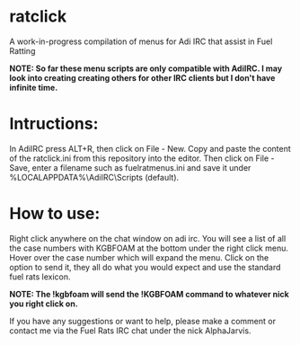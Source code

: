 # ratclick
A work-in-progress compilation of menus for Adi IRC that assist in Fuel Ratting  

**NOTE: So far these menu scripts are only compatible with AdiIRC. I may look into creating creating others for other IRC clients but I don't have infinite time.**

# Intructions:
In AdiIRC press ALT+R, then click on File - New. Copy and paste the content of the ratclick.ini from this repository into the editor. Then click on File - Save, enter a filename such as fuelratmenus.ini and save it under %LOCALAPPDATA%\AdiIRC\Scripts (default).

# How to use: 
Right click anywhere on the chat window on adi irc. You will see a list of all the case numbers with KGBFOAM at the bottom under the right click menu. Hover over the case number which will expand the menu. Click on the option to send it, they all do what you would expect and use the standard fuel rats lexicon.

**NOTE: The !kgbfoam will send the !KGBFOAM command to whatever nick you right click on.**

If you have any suggestions or want to help, please make a comment or contact me via the Fuel Rats IRC chat under the nick AlphaJarvis.

